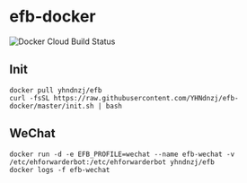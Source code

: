 # efb-docker

![Docker Cloud Build Status](https://img.shields.io/docker/cloud/build/yhndnzj/efb?style=for-the-badge)

## Init

```shell
docker pull yhndnzj/efb
curl -fsSL https://raw.githubusercontent.com/YHNdnzj/efb-docker/master/init.sh | bash
```

## WeChat

```shell
docker run -d -e EFB_PROFILE=wechat --name efb-wechat -v /etc/ehforwarderbot:/etc/ehforwarderbot yhndnzj/efb
docker logs -f efb-wechat
```
